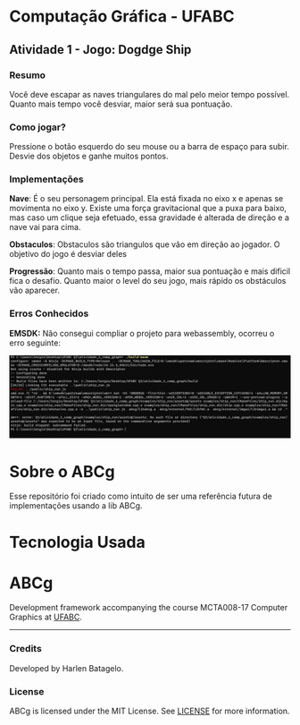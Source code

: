 # Computação Gráfica - UFABC

## Atividade 1 - Jogo: Dogdge Ship

### Resumo
Você deve escapar as naves triangulares do mal pelo meior tempo possível. Quanto mais tempo você desviar, maior será sua pontuação.

### Como jogar?
Pressione o botão esquerdo do seu mouse ou a barra de espaço para subir. Desvie dos objetos e ganhe muitos pontos.

### Implementações

<b>Nave</b>: É o seu personagem principal. Ela está fixada no eixo x e apenas se movimenta no eixo y. Existe uma força gravitacional que a puxa para baixo, mas caso um clique seja efetuado, essa gravidade é alterada de direção e a nave vai para cima.

<b>Obstaculos</b>: Obstaculos são triangulos que vão em direção ao jogador. O objetivo do jogo é desviar deles

<b>Progressão</b>: Quanto mais o tempo passa, maior sua pontuação e mais dificil fica o desafio. Quanto maior o level do seu jogo, mais rápido os obstáculos vão aparecer.


### Erros Conhecidos

<b>EMSDK:</b> Não consegui compliar o projeto para webassembly, ocorreu o erro seguinte:

![error.png](./assets/error.PNG)



# Sobre o ABCg
Esse repositório foi criado como intuito de ser uma referência futura de implementações usando a lib ABCg.

# Tecnologia Usada

ABCg
======

Development framework accompanying the course MCTA008-17 Computer Graphics at [UFABC](https://www.ufabc.edu.br/).

----

### Credits

Developed by Harlen Batagelo.

### License

ABCg is licensed under the MIT License. See [LICENSE](https://github.com/hbatagelo/abcg/blob/main/LICENSE) for more information.
